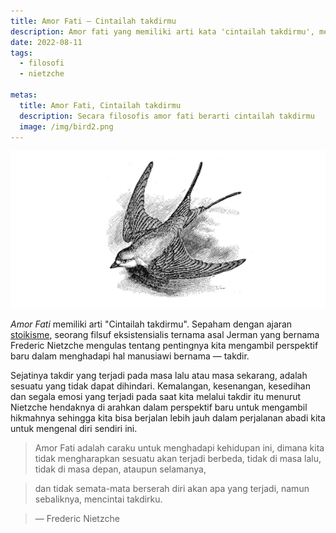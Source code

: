 ```yaml
---
title: Amor Fati ― Cintailah takdirmu
description: Amor fati yang memiliki arti kata 'cintailah takdirmu', merupakan sebuah konsep berpikir untuk menghilangkan kesedihan kita akan takdir.
date: 2022-08-11
tags: 
  - filosofi
  - nietzche

metas:
  title: Amor Fati, Cintailah takdirmu 
  description: Secara filosofis amor fati berarti cintailah takdirmu
  image: /img/bird2.png
---
```


![amor fati illustration](/img/bird2.png)

*Amor Fati* memiliki arti "Cintailah takdirmu". Sepaham dengan ajaran [stoikisme](/tags/stoikisme), seorang filsuf eksistensialis ternama asal Jerman yang bernama Frederic Nietzche mengulas tentang pentingnya kita mengambil perspektif baru dalam menghadapi hal manusiawi bernama ― takdir.

Sejatinya takdir yang terjadi pada masa lalu atau masa sekarang, adalah sesuatu yang tidak dapat dihindari. Kemalangan, kesenangan, kesedihan dan segala emosi yang terjadi pada saat kita melalui takdir itu menurut Nietzche hendaknya di arahkan dalam perspektif baru untuk mengambil hikmahnya sehingga kita bisa berjalan lebih jauh dalam perjalanan abadi kita untuk mengenal diri sendiri ini.

>Amor Fati adalah caraku untuk menghadapi kehidupan ini,
>dimana kita tidak mengharapkan sesuatu akan terjadi berbeda,
> tidak di masa lalu, tidak di masa depan, ataupun selamanya,

>dan tidak semata-mata berserah diri akan apa yang terjadi, namun sebaliknya, mencintai takdirku. 

> ― Frederic Nietzche
